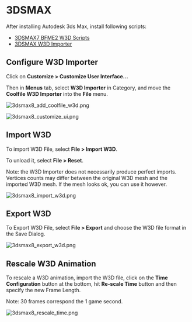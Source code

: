 # 3DSMAX

After installing Autodesk 3ds Max, install following scripts:

- [3DSMAX7 BFME2 W3D Scripts](<https://github.com/TheSuperHackers/GeneralsTools/blob/main/Tools/w3d/3dsmax7_bfme2_mod_sdk.zip>)
- [3DSMAX W3D Importer](<https://github.com/TheSuperHackers/GeneralsTools/blob/main/Tools/w3d/coolfile_w3d_importer.zip>)

## Configure W3D Importer

Click on **Customize > Customize User Interface...**

Then in **Menus** tab, select **W3D Importer** in Category, and move the **Coolfile W3D Importer** into the **File** menu.

![3dsmax8_add_coolfile_w3d.png](images/3dsmax8_add_coolfile_w3d.png)

![3dsmax8_customize_ui.png](images/3dsmax8_customize_ui.png)

## Import W3D

To import W3D File, select **File > Import W3D**.

To unload it, select **File > Reset**.

Note: the W3D Importer does not necessarily produce perfect imports. Vertices counts may differ between the original W3D
mesh and the imported W3D mesh. If the mesh looks ok, you can use it however.

![3dsmax8_import_w3d.png](images/3dsmax8_import_w3d.png)

## Export W3D

To Export W3D File, select **File > Export** and choose the W3D file format in the Save Dialog.

![3dsmax8_export_w3d.png](images/3dsmax8_export_w3d.png)

## Rescale W3D Animation

To rescale a W3D animation, import the W3D file, click on the **Time Configuration** button at the bottom, hit
**Re-scale Time** button and then specify the new Frame Length.

Note: 30 frames correspond the 1 game second.

![3dsmax8_rescale_time.png](images/3dsmax8_rescale_time.png)
